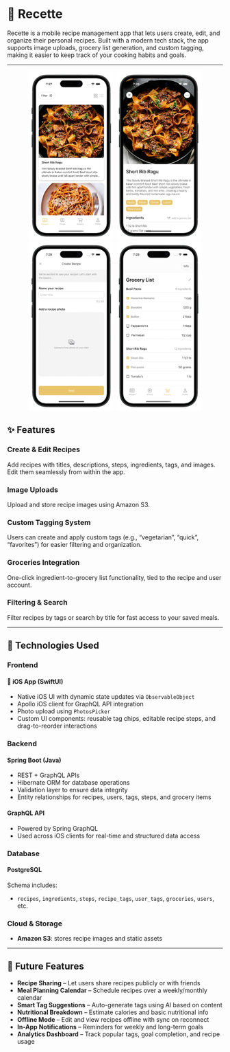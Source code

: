 # 🥘 Recette

Recette is a mobile recipe management app that lets users create, edit, and organize their personal recipes. Built with a modern tech stack, the app supports image uploads, grocery list generation, and custom tagging, making it easier to keep track of your cooking habits and goals.

---

<p align="center">
  <img src="assets/screenshots/RecipeList.png" width="200"/>
  <img src="assets/screenshots/RecipeDetails.png" width="200"/>
  <img src="assets/screenshots/CreateRecipe.png" width="200"/>
  <img src="assets/screenshots/GroceryList.png" width="200"/>
</p>

## ✨ Features

### Create & Edit Recipes  
Add recipes with titles, descriptions, steps, ingredients, tags, and images. Edit them seamlessly from within the app.

### Image Uploads  
Upload and store recipe images using Amazon S3.

### Custom Tagging System  
Users can create and apply custom tags (e.g., “vegetarian”, “quick”, “favorites”) for easier filtering and organization.

### Groceries Integration  
One-click ingredient-to-grocery list functionality, tied to the recipe and user account.

### Filtering & Search  
Filter recipes by tags or search by title for fast access to your saved meals.

---

## 🧰 Technologies Used

### Frontend  
#### 📱 iOS App (SwiftUI)
- Native iOS UI with dynamic state updates via `ObservableObject`
- Apollo iOS client for GraphQL API integration
- Photo upload using `PhotosPicker`
- Custom UI components: reusable tag chips, editable recipe steps, and drag-to-reorder interactions

### Backend  
#### Spring Boot (Java)
- REST + GraphQL APIs  
- Hibernate ORM for database operations  
- Validation layer to ensure data integrity  
- Entity relationships for recipes, users, tags, steps, and grocery items

#### GraphQL API
- Powered by Spring GraphQL  
- Used across iOS clients for real-time and structured data access

### Database  
#### PostgreSQL  
Schema includes:
- `recipes`, `ingredients`, `steps`, `recipe_tags`, `user_tags`, `groceries`, `users`, etc.

### Cloud & Storage  
- **Amazon S3**: stores recipe images and static assets  

---

## 🔮 Future Features

- **Recipe Sharing** – Let users share recipes publicly or with friends  
- **Meal Planning Calendar** – Schedule recipes over a weekly/monthly calendar  
- **Smart Tag Suggestions** – Auto-generate tags using AI based on content  
- **Nutritional Breakdown** – Estimate calories and basic nutritional info  
- **Offline Mode** – Edit and view recipes offline with sync on reconnect  
- **In-App Notifications** – Reminders for weekly and long-term goals  
- **Analytics Dashboard** – Track popular tags, goal completion, and recipe usage
